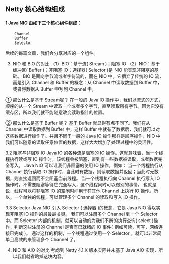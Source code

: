 
## Netty 核心结构组成

#### 1 Java NIO 由如下三个核心组件组成：

```shell
    Channel
    Buffer
    Selector
```
  
   
    
后续的每篇文章，我们会分享对应的一个组件。

3. NIO 和 BIO 的对比
（1）BIO：基于流( Stream )；阻塞 IO
（2）NIO：基于缓冲区( Buffer )；非阻塞 IO；选择器( Selector )是 NIO 能实现非阻塞的基础。
 BIO 是面向字节流或者字符流的，而在 NIO 中，它摒弃了传统的 IO 流，而是引入 Channel 和 Buffer 的概念：从 Channel 中读取数据到 Buffer 中，或者将数据从 Buffer 中写到 Channel 中。

① 那么什么是基于 Stream呢？
在一般的 Java IO 操作中，我们以流式的方式，顺序的从一个 Stream 中读取一个或者多个字节，直至读取所有字节。因为它没有缓存区，所以我们就不能随意改变读取指针的位置。

② 那么什么是基于 Buffer 呢？
基于 Buffer 就显得有点不同了。我们在从 Channel 中读取数据到 Buffer 中，这样 Buffer 中就有了数据后，我们就可以对这些数据进行操作了。并且不同于一般的 Java IO 操作那样是顺序操作，NIO 中我们可以随意的读取任意位置的数据，这样大大增加了处理过程中的灵活性。

3.2 阻塞与非阻塞 IO
Java IO 的各种流是阻塞的 IO 操作。这就意味着，当一个线程执行读或写 IO 操作时，该线程会被阻塞，直到有一些数据被读取，或者数据完全写入。
Java NIO 可以让我们非阻塞的使用 IO 操作。例如：
当一个线程执行从 Channel 执行读取 IO 操作时，当此时有数据，则读取数据并返回；当此时无数据，则直接返回而不会阻塞当前线程。
当一个线程执行向 Channel 执行写入 IO 操作时，不需要阻塞等待它完全写入，这个线程同时可以做别的事情。
也就是说，线程可以将非阻塞 IO 的空闲时间用于在其他 Channel 上执行 IO 操作。所以，一个单独的线程，可以管理多个 Channel 的读取和写入 IO 操作。

3.3 Selector
Java NIO 引入 Selector ( 选择器 )的概念，它是 Java NIO 得以实现非阻塞 IO 操作的最最最关键。
我们可以注册多个 Channel 到一个 Selector 中。而 Selector 内部的机制，就可以自动的为我们不断的执行查询( select )操作，判断这些注册的 Channel 是否有已就绪的 IO 事件( 例如可读，可写，网络连接已完成 )。
通过这样的机制，一个线程通过使用一个 Selector ，就可以非常简单且高效的来管理多个 Channel 了。

4. NIO 和 AIO 的对比
考虑到 Netty 4.1.X 版本实际并未基于 Java AIO 实现，所以我们就省略掉这块内容。


